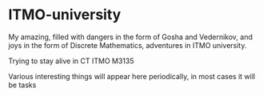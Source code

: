 # ITMO-university
My amazing, filled with dangers in the form of Gosha and Vedernikov, and joys in the form of Discrete Mathematics, adventures in ITMO university.

Trying to stay alive in CT ITMO M3135


Various interesting things will appear here periodically, in most cases it will be tasks

